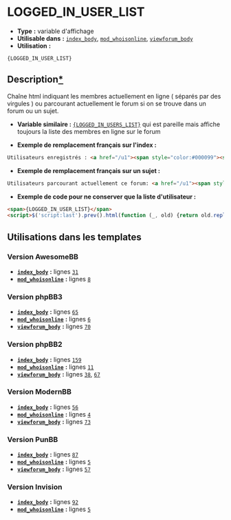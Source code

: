 # LOGGED_IN_USER_LIST
* __Type__ __:__ variable d'affichage
* __Utilisable dans__ __:__ [`index_body`](../tpl/index_body.md#readme), [`mod_whoisonline`](../tpl/mod_whoisonline.md#readme), [`viewforum_body`](../tpl/viewforum_body.md#readme)
* __Utilisation__ __:__

```smarty
{LOGGED_IN_USER_LIST}
```

## Description[*](https://fa-tvars.appspot.com/var/LOGGED_IN_USER_LIST)
Chaîne html indiquant les membres actuellement en ligne ( séparés par des virgules ) ou parcourant actuellement le forum si on se trouve dans un forum ou un sujet.


* __Variable similaire :__ [`{LOGGED_IN_USERS_LIST}`](../var/LOGGED_IN_USERS_LIST.md#readme) qui est pareille mais affiche toujours la liste des membres en ligne sur le forum

* __Exemple de remplacement français sur l'index :__ 

```html
Utilisateurs enregistrés : <a href="/u1"><span style="color:#000099"><strong>Admin</strong></span></a>, <strong><a href="/u2">joe</a></strong><br />
```

* __Exemple de remplacement français sur un sujet :__

```html
Utilisateurs parcourant actuellement ce forum: <a href="/u1"><span style="color:#000099"><strong>Admin</strong></span></a><br />
```

* __Exemple de code pour ne conserver que la liste d'utilisateur  :__

```html
<span>{LOGGED_IN_USER_LIST}</span>
<script>$('script:last').prev().html(function (_, old) {return old.replace(/^[^<]+/, '').replace(/<br \/>$/, '')});</script>
```

## Utilisations dans les templates

### Version AwesomeBB
* __[`index_body`](../tpl/index_body.md#readme)__ __:__ lignes [`31`](../src/awesomebb/index_body.tpl#L31)
* __[`mod_whoisonline`](../tpl/mod_whoisonline.md#readme)__ __:__ lignes [`8`](../src/awesomebb/mod_whoisonline.tpl#L8)

### Version phpBB3
* __[`index_body`](../tpl/index_body.md#readme)__ __:__ lignes [`65`](../src/prosilver/index_body.tpl#L65)
* __[`mod_whoisonline`](../tpl/mod_whoisonline.md#readme)__ __:__ lignes [`6`](../src/prosilver/mod_whoisonline.tpl#L6)
* __[`viewforum_body`](../tpl/viewforum_body.md#readme)__ __:__ lignes [`70`](../src/prosilver/viewforum_body.tpl#L70)

### Version phpBB2
* __[`index_body`](../tpl/index_body.md#readme)__ __:__ lignes [`159`](../src/subsilver/index_body.tpl#L159)
* __[`mod_whoisonline`](../tpl/mod_whoisonline.md#readme)__ __:__ lignes [`11`](../src/subsilver/mod_whoisonline.tpl#L11)
* __[`viewforum_body`](../tpl/viewforum_body.md#readme)__ __:__ lignes [`38`](../src/subsilver/viewforum_body.tpl#L38), [`67`](../src/subsilver/viewforum_body.tpl#L67)

### Version ModernBB
* __[`index_body`](../tpl/index_body.md#readme)__ __:__ lignes [`56`](../src/modernbb/index_body.tpl#L56)
* __[`mod_whoisonline`](../tpl/mod_whoisonline.md#readme)__ __:__ lignes [`4`](../src/modernbb/mod_whoisonline.tpl#L4)
* __[`viewforum_body`](../tpl/viewforum_body.md#readme)__ __:__ lignes [`73`](../src/modernbb/viewforum_body.tpl#L73)

### Version PunBB
* __[`index_body`](../tpl/index_body.md#readme)__ __:__ lignes [`87`](../src/punbb/index_body.tpl#L87)
* __[`mod_whoisonline`](../tpl/mod_whoisonline.md#readme)__ __:__ lignes [`5`](../src/punbb/mod_whoisonline.tpl#L5)
* __[`viewforum_body`](../tpl/viewforum_body.md#readme)__ __:__ lignes [`57`](../src/punbb/viewforum_body.tpl#L57)

### Version Invision
* __[`index_body`](../tpl/index_body.md#readme)__ __:__ lignes [`92`](../src/invision/index_body.tpl#L92)
* __[`mod_whoisonline`](../tpl/mod_whoisonline.md#readme)__ __:__ lignes [`5`](../src/invision/mod_whoisonline.tpl#L5)


